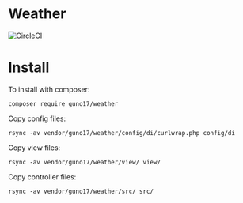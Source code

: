 # Weather
[![CircleCI](https://circleci.com/gh/canax/remserver.svg?style=svg)](https://circleci.com/gh/canax/remserver)
# Install
To install with composer:
```
composer require guno17/weather
```
Copy config files:
```
rsync -av vendor/guno17/weather/config/di/curlwrap.php config/di
```
Copy view files:
```
rsync -av vendor/guno17/weather/view/ view/
```
Copy controller files:
```
rsync -av vendor/guno17/weather/src/ src/
```
